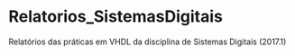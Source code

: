 # Relatorios_SistemasDigitais
Relatórios das práticas em VHDL da disciplina de Sistemas Digitais (2017.1)
